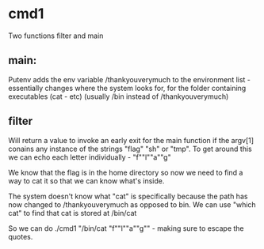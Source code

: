 # cmd1

Two functions filter and main

## main:
Putenv adds the env variable /thankyouverymuch to the environment list - essentially changes
where the system looks for, for the folder containing executables (cat - etc) (usually /bin
instead of /thankyouverymuch)

## filter
Will return a value to invoke an early exit for the main function if the argv[1] conains any
instance of the strings "flag" "sh" or "tmp".
To get around this we can echo each letter individually - "f""l""a""g"

We know that the flag is in the home directory so now we need to find a way to cat it so that
we can know what's inside.

The system doesn't know what "cat" is specifically because the path has now changed to 
/thankyouverymuch as opposed to bin. We can use "which cat" to find that cat is stored at
/bin/cat

So we can do ./cmd1 "/bin/cat \"f\"\"l\"\"a\"\"g\"" - making sure to escape the quotes.
